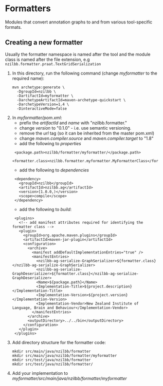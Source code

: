 # Formatters

Modules that convert annotation graphs to and from various tool-specific formats.

## Creating a new formatter

Usually the formatter namespace is named after the tool and the module class is named after
the file extension, e.g `nzilbb.formatter.praat.TextGridSerialization`

1. In this directory, run the following command (change *myformatter* to the required name):
   ```
   mvn archetype:generate \
     -DgroupId=nzilbb \
     -DartifactId=myformatter \
     -DarchetypeArtifactId=maven-archetype-quickstart \
     -DarchetypeVersion=1.4 \
     -DinteractiveMode=false
   ```
2. In *myformatter/pom.xml*:  
   - prefix the *artifactId* and *name* with "nzilbb.formatter."
   - change *version* to "0.1.0" - i.e. use semantic versioning.
   - remove the *url* tag (so it can be inherited from the master pom.xml)
   - change *maven.compiler.source* and *maven.compiler.target* to "1.8"
   - add the following to *properties*
   ```
    <package.path>nzilbb/formatter/myformatter/</package.path>
    <formatter.class>nzilbb.formatter.myformatter.MyFormatterClass</formatter.class>
   ```
   - add the following to *dependencies*
   ```
    <dependency>
      <groupId>nzilbb</groupId>
      <artifactId>nzilbb.ag</artifactId>
      <version>[1.0.0,)</version>
      <scope>compile</scope>
    </dependency>
   ```
   - add the following to *build*:
   ```
    <plugins>
      <!-- add manifest attributes required for identifying the formatter class -->
      <plugin>
        <groupId>org.apache.maven.plugins</groupId>
        <artifactId>maven-jar-plugin</artifactId>
        <configuration>
          <archive>
            <manifest addDefaultImplementationEntries="true" />
            <manifestEntries>
              <nzilbb-ag-serialize-GraphSerializer>${formatter.class}</nzilbb-ag-serialize-GraphSerializer>
              <nzilbb-ag-serialize-GraphDeserializer>${formatter.class}</nzilbb-ag-serialize-GraphDeserializer>
              <Name>${package.path}</Name>
              <Implementation-Title>${project.description}</Implementation-Title>
              <Implementation-Version>${project.version}</Implementation-Version>
              <Implementation-Vendor>New Zealand Institute of Language, Brain and Behaviour</Implementation-Vendor>
            </manifestEntries>
          </archive>
          <outputDirectory>../../bin</outputDirectory>
        </configuration>
      </plugin>
    </plugins>    
   ```
3. Add directory structure for the formatter code:
   ```
   mkdir src/main/java/nzilbb/formatter
   mkdir src/main/java/nzilbb/formatter/myformatter
   mkdir src/test/java/nzilbb/formatter
   mkdir src/test/java/nzilbb/formatter/
   ```
4. Add your implementation to *myformatter/src/main/java/nzilbb/formatter/myformatter*